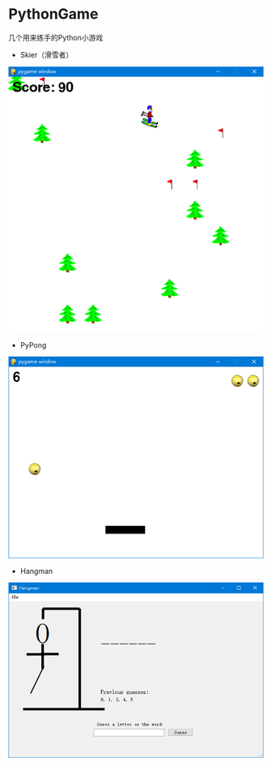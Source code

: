 # PythonGame
几个用来练手的Python小游戏

- Skier（滑雪者）

![Skier](./Image/PyGame_Skier.jpg)

- PyPong

![PyPong](./Image/PyGame_PyPong.png)


- Hangman

![Hangman](./Image/PyGame_Hangman.jpg)